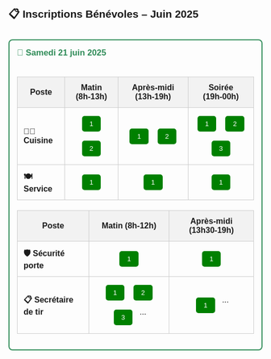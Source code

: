 <!DOCTYPE html>
<html lang="fr">
<head>
  <meta charset="UTF-8"/>
  <meta name="viewport" content="width=device-width, initial-scale=1.0"/>
  <title>Inscriptions Bénévoles – Juin 2025</title>
  <style>
    html, body {margin:0; padding:0 10px; font-family:Arial,sans-serif;}
    .section-wrapper {border:2px solid #2e8b57; border-radius:8px; padding:15px; margin:30px 0;}
    .mobile-date {display:none; position:sticky; top:0; background:#fff; color:#2e8b57; font-weight:bold; text-align:center; padding:8px 0; border-bottom:1px solid #2e8b57; z-index:10;}
    .slot-button {background:green; color:#fff; padding:8px 15px; margin:4px; border:none; border-radius:5px; cursor:pointer;}
    .button-disabled {background:red !important; cursor:not-allowed;}
    .table-wrapper {overflow-x:auto;}
    table {width:100%; border-collapse:collapse; margin-top:20px;}
    th, td {border:1px solid #ccc; padding:12px; text-align:center;}
    th {background:#f2f2f2;}
    .section-header {color:#2e8b57; margin-top:0; font-size:1.2em;}
    .post-header {font-weight:bold; text-align:left;}
    .button-container {display:flex; gap:10px; flex-wrap:wrap; justify-content:center;}
    @media (max-width:767px) {
      .mobile-date {display:block;}
      table, thead, tbody, th, td, tr {display:block; width:100%;}
      thead {display:none;}
      tr {margin-bottom:20px; border:1px solid #ccc; border-radius:8px; padding:10px;}
      td {text-align:left; padding:8px; border:none; position:relative;}
      td::before {content:attr(data-label); font-weight:bold; display:block; margin-bottom:6px;}
      .button-container {justify-content:flex-start;}
    }
  </style>
  <script>
    const formBase = 'https://docs.google.com/forms/d/e/1FAIpQLSc0V4hSS8pM7BgeUI6TYmPpwtSIy7OuiVbT3L1EFcvVKKrK1Q/viewform';
    function openFormAndDisable(btn, poste, creneau) {
      const params = '?entry.1853743372=' + encodeURIComponent(poste) +
                     '&entry.1838914985=' + encodeURIComponent(creneau);
      window.open(formBase + params, '_self');
      btn.classList.add('button-disabled');
      btn.disabled = true;
    }
  </script>
</head>
<body>
  <h2>📋 Inscriptions Bénévoles – Juin 2025</h2>

  <!-- Samedi 21 juin 2025 -->
  <div class="section-wrapper">
    <div class="mobile-date">Samedi 21 juin 2025</div>
    <h3 class="section-header">📅 Samedi 21 juin 2025</h3>
    <div class="table-wrapper">
      <table>
        <thead>
          <tr><th>Poste</th><th>Matin (8h‑13h)</th><th>Après‑midi (13h‑19h)</th><th>Soirée (19h‑00h)</th></tr>
        </thead>
        <tbody>
          <tr>
            <td class="post-header" data-label="Poste">👨‍🍳 Cuisine</td>
            <td data-label="Matin (8h‑13h)"><div class="button-container"><button class="slot-button" onclick="openFormAndDisable(this,'Cuisine','Matin 8h-13h')">1</button><button class="slot-button" onclick="openFormAndDisable(this,'Cuisine','Matin 8h-13h')">2</button></div></td>
            <td data-label="Après‑midi (13h‑19h)"><div class="button-container"><button class="slot-button" onclick="openFormAndDisable(this,'Cuisine','Après-midi 13h-19h')">1</button><button class="slot-button" onclick="openFormAndDisable(this,'Cuisine','Après-midi 13h-19h')">2</button></div></td>
            <td data-label="Soirée (19h‑00h)"><div class="button-container"><button class="slot-button" onclick="openFormAndDisable(this,'Cuisine','Soirée 19h-00h')">1</button><button class="slot-button" onclick="openFormAndDisable(this,'Cuisine','Soirée 19h-00h')">2</button><button class="slot-button" onclick="openFormAndDisable(this,'Cuisine','Soirée 19h-00h')">3</button></div></td>
          </tr>
          <tr>
            <td class="post-header" data-label="Poste">🍽️ Service</td>
            <td data-label="Matin (8h‑13h)"><button class="slot-button" onclick="openFormAndDisable(this,'Service','Matin 8h-13h')">1</button></td>
            <td data-label="Après‑midi (13h‑19h)"><button class="slot-button" onclick="openFormAndDisable(this,'Service','Après-midi 13h-19h')">1</button></td>
            <td data-label="Soirée (19h‑00h)"><button class="slot-button" onclick="openFormAndDisable(this,'Service','Soirée 19h-00h')">1</button></td>
          </tr>
        </tbody>
      </table>
      <!-- Table 2 -->
      <table>
        <thead><tr><th>Poste</th><th>Matin (8h‑12h)</th><th>Après‑midi (13h30‑19h)</th></tr></thead>
        <tbody>
          <tr><td class="post-header" data-label="Poste">🛡️ Sécurité porte</td><td data-label="Matin (8h‑12h)"><button class="slot-button" onclick="openFormAndDisable(this,'Sécurité porte','Matin 8h-12h')">1</button></td><td data-label="Après‑midi (13h30‑19h)"><button class="slot-button" onclick="openFormAndDisable(this,'Sécurité porte','Après-midi 13h30-19h')">1</button></td></tr>
          <tr><td class="post-header" data-label="Poste">📋 Secrétaire de tir</td><td data-label="Matin (8h‑12h)"><div class="button-container"><button class="slot-button" onclick="openFormAndDisable(this,'Secrétaire de tir','Matin 8h-12h')">1</button><button class="slot-button" onclick="openFormAndDisable(this,'Secrétaire de tir','Matin 8h-12h')">2</button><button class="slot-button" onclick="openFormAndDisable(this,'Secrétaire de tir','Matin 8h-12h')">3</button>...</div></td><td data-label="Après‑midi (13h30‑19h)"><div class="button-container"><button class="slot-button" onclick="openFormAndDisable(this,'Secrétaire de tir','Après-midi 13h30-19h')">1</button>...</div></td></tr>
        </tbody>
      </table>
    </div>
  </div>
  <!-- (Continue similarly for 28 juin…) -->
</body>
</html>
